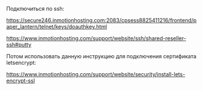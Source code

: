 ﻿Подключиться по ssh:



https://secure246.inmotionhosting.com:2083/cpsess8825411216/frontend/paper_lantern/telnet/keys/doauthkey.html



https://www.inmotionhosting.com/support/website/ssh/shared-reseller-ssh#putty



Потом использовать данную инструкцию для подключения сертификата letsencrypt:



https://www.inmotionhosting.com/support/website/security/install-lets-encrypt-ssl



 